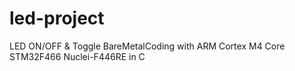 # led-project
LED ON/OFF &amp; Toggle BareMetalCoding with ARM  Cortex M4 Core STM32F466 Nuclei-F446RE in C 

